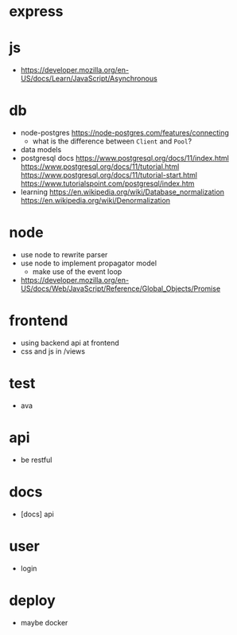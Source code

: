 # express
# js
- https://developer.mozilla.org/en-US/docs/Learn/JavaScript/Asynchronous
# db
- node-postgres
  https://node-postgres.com/features/connecting
  - what is the difference between `Client` and `Pool`?
- data models
- postgresql docs
  https://www.postgresql.org/docs/11/index.html
  https://www.postgresql.org/docs/11/tutorial.html
  https://www.postgresql.org/docs/11/tutorial-start.html
  https://www.tutorialspoint.com/postgresql/index.htm
- learning
  https://en.wikipedia.org/wiki/Database_normalization
  https://en.wikipedia.org/wiki/Denormalization
# node
- use node to rewrite parser
- use node to implement propagator model
  - make use of the event loop
- https://developer.mozilla.org/en-US/docs/Web/JavaScript/Reference/Global_Objects/Promise
# frontend
- using backend api at frontend
- css and js in /views
# test
- ava
# api
- be restful
# docs
- [docs] api
# user
- login
# deploy
- maybe docker
